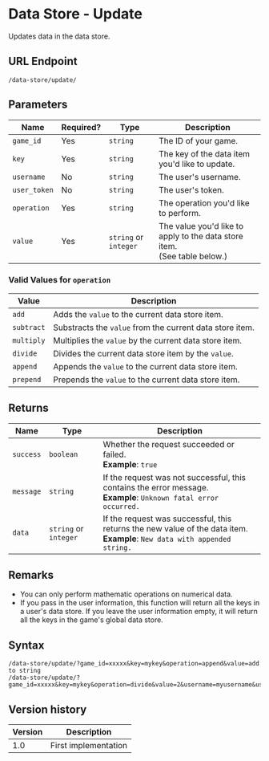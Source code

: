 # Data Store - Update

Updates data in the data store.

## URL Endpoint

```
/data-store/update/
```

## Parameters

Name | Required? | Type | Description
--- | --- | --- | ---
`game_id` | Yes | `string` | The ID of your game.
`key` | Yes | `string` | The key of the data item you'd like to update.
`username` | No | `string` | The user's username.
`user_token` | No | `string` | The user's token.
`operation` | Yes | `string` | The operation you'd like to perform.
`value` | Yes | `string` or `integer` | The value you'd like to apply to the data store item. <br> (See table below.)

### Valid Values for `operation`

Value | Description
--- | ---
`add` | Adds the `value` to the current data store item.
`subtract` | Substracts the `value` from the current data store item.
`multiply` | Multiplies the `value` by the current data store item.
`divide` | Divides the current data store item by the `value`.
`append` | Appends the `value` to the current data store item.
`prepend` | Prepends the `value` to the current data store item.

## Returns

Name | Type | Description
--- | --- | ---
`success` | `boolean` | Whether the request succeeded or failed. <br> **Example**: `true`
`message` | `string` | If the request was not successful, this contains the error message. <br> **Example**: `Unknown fatal error occurred.`
`data` | `string` or `integer` | If the request was successful, this returns the new value of the data item. <br> **Example**: `New data with appended string.`

## Remarks

- You can only perform mathematic operations on numerical data.
- If you pass in the user information, this function will return all the keys in a user's data store. If you leave the user information empty, it will return all the keys in the game's global data store.

## Syntax

```
/data-store/update/?game_id=xxxxx&key=mykey&operation=append&value=add to string
/data-store/update/?game_id=xxxxx&key=mykey&operation=divide&value=2&username=myusername&user_token=mytoken
```

## Version history

Version | Description
--- | ---
1.0 | First implementation